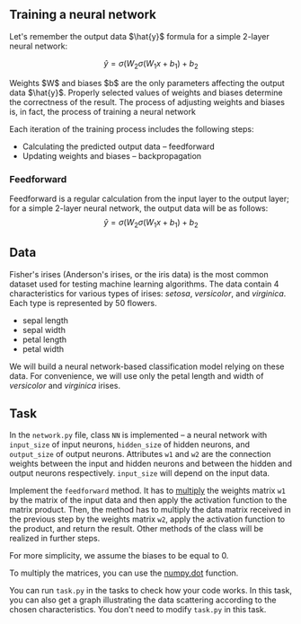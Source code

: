 <h2>Training a neural network</h2>

<p>Let's remember the output data $\hat{y}$ formula for a simple 2-layer neural network:</p>

$$\hat{y} = \sigma(W_2 \sigma(W_1x + b_1) + b_2$$

<p>Weights $W$ and biases $b$ are the only parameters affecting the output data $\hat{y}$. Properly selected values
of weights and biases determine the correctness of the result. The process of adjusting weights and biases is, in fact, the process of training a neural network</p>

<p>Each iteration of the training process includes the following steps:</p>

<ul>
<li>Calculating the predicted output data – feedforward</li>
<li>Updating weights and biases – backpropagation</li>
</ul>

<h3>Feedforward</h3>

Feedforward is a regular calculation from the input layer to the output layer; for a simple 2-layer neural network, the output data will be as follows:
$$\hat{y} = \sigma(W_2 \sigma(W_1x + b_1) + b_2$$

<h2>Data</h2>
Fisher's irises (Anderson's irises, or the iris data) is the most common dataset used for testing machine learning algorithms. The data contain 4 characteristics
for various types of irises: <i>setosa</i>, <i>versicolor</i>, and <i>virginica</i>. Each type is represented by 50 flowers.

<ul>
<li>sepal length</li>
<li>sepal width</li>
<li>petal length</li>
<li>petal width</li>
</ul>


<p>We will build a neural network-based classification model relying on these data. For convenience, we will use only the petal length and width
of <i>versicolor</i> and <i>virginica</i> irises.</p>

<h2>Task</h2>

<p>In the <code>network.py</code> file, class <code>NN</code> is implemented – a neural network with <code>input_size</code> of input neurons, <code>hidden_size</code> of hidden neurons, and 
<code>output_size</code> of output neurons. Attributes <code>w1</code> and <code>w2</code> are the connection weights between the input and hidden neurons and between the hidden and output neurons
respectively. <code>input_size</code> will depend on the input data.</p>

<p>Implement the <code>feedforward</code> method. It has to <a href="https://en.wikipedia.org/wiki/Matrix_multiplication">multiply</a> 
the weights matrix <code>w1</code> by the matrix of the input data and then apply the activation function to the matrix product. 
Then, the method has to multiply the data matrix received in the previous step by the weights matrix <code>w2</code>,
apply the activation function to the product, and return the result. Other methods of the class will be realized in further steps.</p>

<p>For more simplicity, we assume the biases to be equal to 0.</p>

<div class="hint">
To multiply the matrices, you can use the <a href="https://numpy.org/doc/stable/reference/generated/numpy.dot.html">numpy.dot</a> function.</div>

You can run `task.py` in the tasks to check how your code works. In this task, you can also get a graph
illustrating the data scattering according to the chosen characteristics. You don't need to modify `task.py` in this task.

